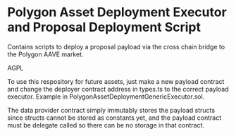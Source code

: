 # Polygon Asset Deployment Executor and Proposal Deployment Script

Contains scripts to deploy a proposal payload via the cross chain bridge to the Polygon AAVE market. 

AGPL

To use this respository for future assets, just make a new payload contract and change the deployer contract address in types.ts to the correct payload executor. Example in PolygonAssetDeploymentGenericExecutor.sol.

The data provider contract simply immutably stores the payload structs since structs cannot be stored as constants yet, and the payload contract must be delegate called so there can be no storage in that contract.
